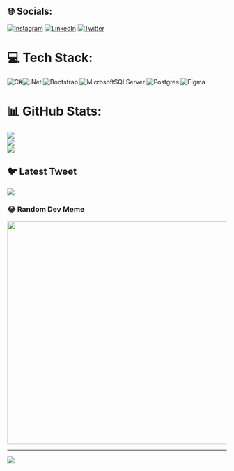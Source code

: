 
## 🌐 Socials:
[![Instagram](https://img.shields.io/badge/Instagram-%23E4405F.svg?logo=Instagram&logoColor=white)](https://instagram.com/arslanoguzalp) [![LinkedIn](https://img.shields.io/badge/LinkedIn-%230077B5.svg?logo=linkedin&logoColor=white)](https://linkedin.com/in/oguzalparslan) [![Twitter](https://img.shields.io/badge/Twitter-%231DA1F2.svg?logo=Twitter&logoColor=white)](https://twitter.com/anti_coder) 

# 💻 Tech Stack:
![C#](https://img.shields.io/badge/c%23-%23239120.svg?style=for-the-badge&logo=c-sharp&logoColor=white)![.Net](https://img.shields.io/badge/.NET-5C2D91?style=for-the-badge&logo=.net&logoColor=white) ![Bootstrap](https://img.shields.io/badge/bootstrap-%23563D7C.svg?style=for-the-badge&logo=bootstrap&logoColor=white) ![MicrosoftSQLServer](https://img.shields.io/badge/Microsoft%20SQL%20Sever-CC2927?style=for-the-badge&logo=microsoft%20sql%20server&logoColor=white) ![Postgres](https://img.shields.io/badge/postgres-%23316192.svg?style=for-the-badge&logo=postgresql&logoColor=white) 	![Figma](https://img.shields.io/badge/figma-%23F24E1E.svg?style=for-the-badge&logo=figma&logoColor=white)
# 📊 GitHub Stats:
![](https://github-readme-stats.vercel.app/api?username=oguzalparslan&theme=dark&hide_border=false&include_all_commits=true&count_private=false)<br/>
![](https://github-readme-streak-stats.herokuapp.com/?user=oguzalparslan&theme=dark&hide_border=false)<br/>
![](https://github-readme-stats.vercel.app/api/top-langs/?username=oguzalparslan&theme=dark&hide_border=false&include_all_commits=true&count_private=false&layout=compact)

## 🐦 Latest Tweet
[![](https://gtce.itsvg.in/api?username=anti_coder)](https://github.com/VishwaGauravIn/github-twitter-card-embed)

### 😂 Random Dev Meme
<img src="https://rm.up.railway.app/" width="512px"/>

---
[![](https://visitcount.itsvg.in/api?id=oguzalparslan&icon=0&color=0)](https://visitcount.itsvg.in)

<!-- Proudly created with GPRM ( https://gprm.itsvg.in ) -->
